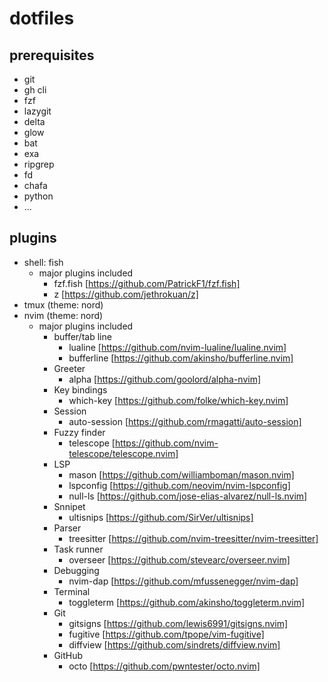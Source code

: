 # dotfiles
## prerequisites
- git
- gh cli
- fzf
- lazygit
- delta
- glow
- bat
- exa
- ripgrep
- fd
- chafa
- python
- ...

## plugins
- shell: fish
  - major plugins included
    - fzf.fish [https://github.com/PatrickF1/fzf.fish]
    - z [https://github.com/jethrokuan/z]
- tmux (theme: nord)
- nvim (theme: nord)
  - major plugins included
    - buffer/tab line
      - lualine [https://github.com/nvim-lualine/lualine.nvim]
      - bufferline [https://github.com/akinsho/bufferline.nvim]
    - Greeter
      - alpha [https://github.com/goolord/alpha-nvim]
    - Key bindings
      - which-key [https://github.com/folke/which-key.nvim]
    - Session
      - auto-session [https://github.com/rmagatti/auto-session]
    - Fuzzy finder
      - telescope [https://github.com/nvim-telescope/telescope.nvim]
    - LSP
      - mason [https://github.com/williamboman/mason.nvim]
      - lspconfig [https://github.com/neovim/nvim-lspconfig]
      - null-ls [https://github.com/jose-elias-alvarez/null-ls.nvim]
    - Snnipet
      - ultisnips [https://github.com/SirVer/ultisnips]
    - Parser
      - treesitter [https://github.com/nvim-treesitter/nvim-treesitter]
    - Task runner
      - overseer [https://github.com/stevearc/overseer.nvim]
    - Debugging
      - nvim-dap [https://github.com/mfussenegger/nvim-dap]
    - Terminal
      - toggleterm [https://github.com/akinsho/toggleterm.nvim]
    - Git
      - gitsigns [https://github.com/lewis6991/gitsigns.nvim]
      - fugitive [https://github.com/tpope/vim-fugitive]
      - diffview [https://github.com/sindrets/diffview.nvim]
    - GitHub
      - octo [https://github.com/pwntester/octo.nvim]
